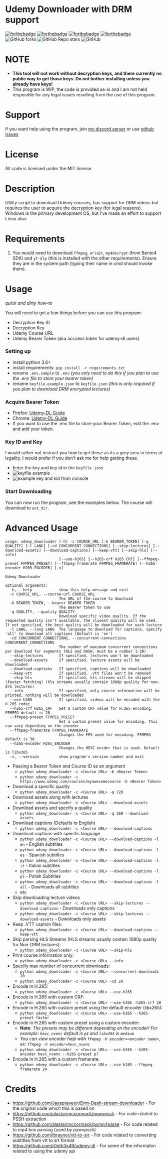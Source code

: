# Udemy Downloader with DRM support

[![forthebadge](https://forthebadge.com/images/badges/built-with-love.svg)](https://forthebadge.com)
[![forthebadge](https://forthebadge.com/images/badges/designed-in-ms-paint.svg)](https://forthebadge.com)
[![forthebadge](https://forthebadge.com/images/badges/made-with-python.svg)](https://forthebadge.com)
[![forthebadge](https://forthebadge.com/images/badges/approved-by-george-costanza.svg)](https://forthebadge.com)
![GitHub forks](https://img.shields.io/github/forks/Puyodead1/udemy-downloader?style=for-the-badge)
![GitHub Repo stars](https://img.shields.io/github/stars/Puyodead1/udemy-downloader?style=for-the-badge)
![GitHub](https://img.shields.io/github/license/Puyodead1/udemy-downloader?style=for-the-badge)

# NOTE

- **This tool will not work without decryption keys, and there currently no public way to get those keys. Do not bother installing unless you already have keys!**
- This program is WIP, the code is provided as-is and I am not held resposible for any legal issues resulting from the use of this program.

# Support

if you want help using the program, join [my discord server](https://discord.gg/5B3XVb4RRX) or use [github issues](https://github.com/Puyodead1/udemy-downloader/issues)

# License

All code is licensed under the MIT license

# Description

Utility script to download Udemy courses, has support for DRM videos but requires the user to acquire the decryption key (for legal reasons).<br>
Windows is the primary development OS, but I've made an effort to support Linux also.

# Requirements

1. You would need to download `ffmpeg`, `aria2c`, `mp4decrypt` (from Bento4 SDK) and `yt-dlp` (this is installed with the other requirements). Ensure they are in the system path (typing their name in cmd should invoke them).

# Usage

_quick and dirty how-to_

You will need to get a few things before you can use this program:

- Decryption Key ID
- Decryption Key
- Udemy Course URL
- Udemy Bearer Token (aka acccess token for udemy-dl users)

### Setting up

- install python 3.6+
- install requirements: `pip install -r requirements.txt`
- rename `.env.sample` to `.env` _(you only need to do this if you plan to use the .env file to store your bearer token)_
- rename `keyfile.example.json` to `keyfile.json` _(this is only required if you plan to download DRM encrypted lectures)_

### Acquire Bearer Token

- Firefox: [Udemy-DL Guide](https://github.com/r0oth3x49/udemy-dl/issues/389#issuecomment-491903900)
- Chrome: [Udemy-DL Guide](https://github.com/r0oth3x49/udemy-dl/issues/389#issuecomment-492569372)
- If you want to use the .env file to store your Bearer Token, edit the .env and add your token.

### Key ID and Key

I would rather not instruct you how to get these as its a grey area in terms of legality. I would prefer if you don't ask me for help getting these.

- Enter the key and key id in the `keyfile.json`
- ![keyfile example](https://i.imgur.com/e5aU0ng.png)
- ![example key and kid from console](https://i.imgur.com/awgndZA.png)

### Start Downloading

You can now run the program, see the examples below. The course will download to `out_dir`.

# Advanced Usage

```
usage: udemy_downloader [-h] -c COURSE_URL [-b BEARER_TOKEN] [-q QUALITY] [-l LANG] [-cd CONCURRENT_CONNECTIONS] [--skip-lectures] [--download-assets] [--download-captions] [--keep-vtt] [--skip-hls] [--info]
                        [--use-h265] [--h265-crf H265_CRF] [--ffmpeg-preset FFMPEG_PRESET] [--ffmpeg-framerate FFMPEG_FRAMERATE] [--h265-encoder H265_ENCODER] [-v]

Udemy Downloader

optional arguments:
  -h, --help            show this help message and exit
  -c COURSE_URL, --course-url COURSE_URL
                        The URL of the course to download
  -b BEARER_TOKEN, --bearer BEARER_TOKEN
                        The Bearer token to use
  -q QUALITY, --quality QUALITY
                        Download specific video quality. If the requested quality isn't available, the closest quality will be used. If not specified, the best quality will be downloaded for each lecture
  -l LANG, --lang LANG  The language to download for captions, specify 'all' to download all captions (Default is 'en')
  -cd CONCURRENT_CONNECTIONS, --concurrent-connections CONCURRENT_CONNECTIONS
                        The number of maximum concurrent connections per download for segments (HLS and DASH, must be a number 1-30)
  --skip-lectures       If specified, lectures won't be downloaded
  --download-assets     If specified, lecture assets will be downloaded
  --download-captions   If specified, captions will be downloaded
  --keep-vtt            If specified, .vtt files won't be removed
  --skip-hls            If specified, hls streams will be skipped (faster fetching) (hls streams usually contain 1080p quality for non-drm lectures)
  --info                If specified, only course information will be printed, nothing will be downloaded
  --use-h265            If specified, videos will be encoded with the H.265 codec
  --h265-crf H265_CRF   Set a custom CRF value for H.265 encoding. FFMPEG default is 28
  --ffmpeg-preset FFMPEG_PRESET
                        Set a custom preset value for encoding. This can vary depending on the encoder
  --ffmpeg-framerate FFMPEG_FRAMERATE
                        Changes the FPS used for encoding. FFMPEG default is 30
  --h265-encoder H265_ENCODER
                        Changes the HEVC encder that is used. Default is libx265
  -v, --version         show program's version number and exit
```

- Passing a Bearer Token and Course ID as an argument
  - `python udemy_downloader -c <Course URL> -b <Bearer Token>`
  - `python udemy_downloader -c https://www.udemy.com/courses/myawesomecourse -b <Bearer Token>`
- Download a specific quality
  - `python udemy_downloader -c <Course URL> -q 720`
- Download assets along with lectures
  - `python udemy_downloader -c <Course URL> --download-assets`
- Download assets and specify a quality
  - `python udemy_downloader -c <Course URL> -q 360 --download-assets`
- Download captions (Defaults to English)
  - `python udemy_downloader -c <Course URL> --download-captions`
- Download captions with specific language
  - `python udemy_downloader -c <Course URL> --download-captions -l en` - English subtitles
  - `python udemy_downloader -c <Course URL> --download-captions -l es` - Spanish subtitles
  - `python udemy_downloader -c <Course URL> --download-captions -l it` - Italian subtitles
  - `python udemy_downloader -c <Course URL> --download-captions -l pl` - Polish Subtitles
  - `python udemy_downloader -c <Course URL> --download-captions -l all` - Downloads all subtitles
  - etc
- Skip downloading lecture videos
  - `python udemy_downloader -c <Course URL> --skip-lectures --download-captions` - Downloads only captions
  - `python udemy_downloader -c <Course URL> --skip-lectures --download-assets` - Downloads only assets
- Keep .VTT caption files:
  - `python udemy_downloader -c <Course URL> --download-captions --keep-vtt`
- Skip parsing HLS Streams (HLS streams usually contain 1080p quality for Non-DRM lectures):
  - `python udemy_downloader -c <Course URL> --skip-hls`
- Print course information only:
  - `python udemy_downloader -c <Course URL> --info`
- Specify max number of concurrent downloads:
  - `python udemy_downloader -c <Course URL> --concurrent-downloads 20`
  - `python udemy_downloader -c <Course URL> -cd 20`
- Encode in H.265:
  - `python udemy_downloader -c <Course URL> --use-h265`
- Encode in H.265 with custom CRF:
  - `python udemy_downloader -c <Course URL> --use-h265 -h265-crf 20`
- Encode in H.265 with custom preset using the default encoder (libx265):
  - `python udemy_downloader -c <Course URL> --use-h265 --h265-preset faster`
- Encode in H.265 with custom preset using a custom encoder:
  - **Note**: _The presets may be different depending on the encoder! For example: `hevc_nvenc` default is `p4` and `libx265` is `medium`_
  - _You can view encoder help with `ffmpeg -h encoder=<encoder name>`, ex: `ffmpeg -h encoder=hevc_nvenc`_
  - `python udemy_downloader -c <Course URL> --use-h265 --h265-encoder hevc_nvenc --h265-preset p7`
- Encode in H.265 with a custom framerate:
  - `python udemy_downloader -c <Course URL> --use-h265 --ffmpeg-framerate 24`

# Credits

- https://github.com/Jayapraveen/Drm-Dash-stream-downloader - For the original code which this is based on
- https://github.com/alastairmccormack/pywvpssh - For code related to PSSH extraction
- https://github.com/alastairmccormack/pymp4parse - For code related to mp4 box parsing (used by pywvpssh)
- https://github.com/lbrayner/vtt-to-srt - For code related to converting subtitles from vtt to srt format
- https://github.com/r0oth3x49/udemy-dl - For some of the informaton related to using the udemy api
